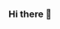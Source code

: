### Hi there 👋

<!--
**Ronnie-rws/Ronnie-rws** is a ✨ _special_ ✨ repository because its `README.md` (this file) appears on your GitHub profile.

Here are some ideas to get you started:

- 🔭 Hoje trabalho com front-end ...
- 🌱 Estudando Javascript...
- 😄 Pronouns: ...
-->
